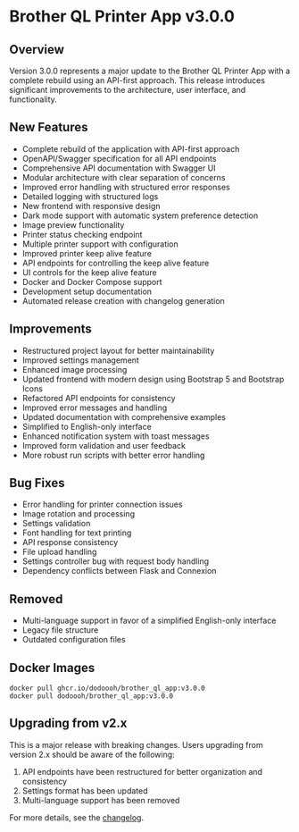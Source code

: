 # Brother QL Printer App v3.0.0

## Overview

Version 3.0.0 represents a major update to the Brother QL Printer App with a complete rebuild using an API-first approach. This release introduces significant improvements to the architecture, user interface, and functionality.

## New Features

- Complete rebuild of the application with API-first approach
- OpenAPI/Swagger specification for all API endpoints
- Comprehensive API documentation with Swagger UI
- Modular architecture with clear separation of concerns
- Improved error handling with structured error responses
- Detailed logging with structured logs
- New frontend with responsive design
- Dark mode support with automatic system preference detection
- Image preview functionality
- Printer status checking endpoint
- Multiple printer support with configuration
- Improved printer keep alive feature
- API endpoints for controlling the keep alive feature
- UI controls for the keep alive feature
- Docker and Docker Compose support
- Development setup documentation
- Automated release creation with changelog generation

## Improvements

- Restructured project layout for better maintainability
- Improved settings management
- Enhanced image processing
- Updated frontend with modern design using Bootstrap 5 and Bootstrap Icons
- Refactored API endpoints for consistency
- Improved error messages and handling
- Updated documentation with comprehensive examples
- Simplified to English-only interface
- Enhanced notification system with toast messages
- Improved form validation and user feedback
- More robust run scripts with better error handling

## Bug Fixes

- Error handling for printer connection issues
- Image rotation and processing
- Settings validation
- Font handling for text printing
- API response consistency
- File upload handling
- Settings controller bug with request body handling
- Dependency conflicts between Flask and Connexion

## Removed

- Multi-language support in favor of a simplified English-only interface
- Legacy file structure
- Outdated configuration files

## Docker Images

```
docker pull ghcr.io/dodoooh/brother_ql_app:v3.0.0
docker pull dodoooh/brother_ql_app:v3.0.0
```

## Upgrading from v2.x

This is a major release with breaking changes. Users upgrading from version 2.x should be aware of the following:

1. API endpoints have been restructured for better organization and consistency
2. Settings format has been updated
3. Multi-language support has been removed

For more details, see the [changelog](changelog.md).
